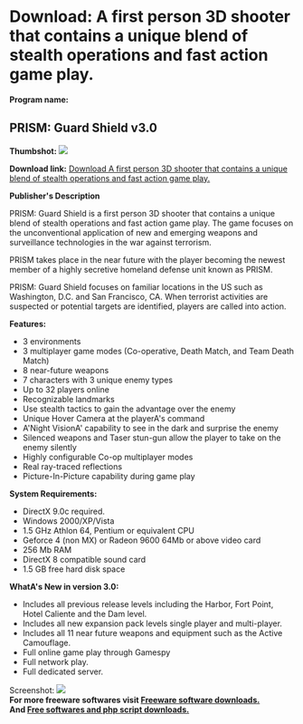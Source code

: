# Download: A first person 3D shooter that contains a unique blend of stealth operations and fast action game play.

**Program name:**

## PRISM: Guard Shield v3.0

  
**Thumbshot:** ![](http://www.freewarefiles.com/screenshot/prismguardshield_md.jpg)   
  
**Download link:** [Download A first person 3D shooter that contains a unique blend of stealth operations and fast action game play.](http://freesoftwares.boysofts.com/PRISM-Guard-Shield_program_46424.html)  
  


**Publisher's Description**  
  


PRISM: Guard Shield is a first person 3D shooter that contains a unique blend of stealth operations and fast action game play. The game focuses on the unconventional application of new and emerging weapons and surveillance technologies in the war against terrorism. 

PRISM takes place in the near future with the player becoming the newest member of a highly secretive homeland defense unit known as PRISM. 

PRISM: Guard Shield focuses on familiar locations in the US such as Washington, D.C. and San Francisco, CA. When terrorist activities are suspected or potential targets are identified, players are called into action.

**Features:**

  * 3 environments 
  * 3 multiplayer game modes (Co-operative, Death Match, and Team Death Match) 
  * 8 near-future weapons 
  * 7 characters with 3 unique enemy types 
  * Up to 32 players online 
  * Recognizable landmarks 
  * Use stealth tactics to gain the advantage over the enemy 
  * Unique Hover Camera at the playerA's command 
  * A'Night VisionA' capability to see in the dark and surprise the enemy 
  * Silenced weapons and Taser stun-gun allow the player to take on the enemy silently 
  * Highly configurable Co-op multiplayer modes 
  * Real ray-traced reflections 
  * Picture-In-Picture capability during game play 

**System Requirements:**

  * DirectX 9.0c required. 
  * Windows 2000/XP/Vista 
  * 1.5 GHz Athlon 64, Pentium or equivalent CPU 
  * Geforce 4 (non MX) or Radeon 9600 64Mb or above video card 
  * 256 Mb RAM 
  * DirectX 8 compatible sound card 
  * 1.5 GB free hard disk space 

**WhatA's New in version 3.0:**

  * Includes all previous release levels including the Harbor, Fort Point, Hotel Caliente and the Dam level. 
  * Includes all new expansion pack levels single player and multi-player. 
  * Includes all 11 near future weapons and equipment such as the Active Camouflage. 
  * Full online game play through Gamespy 
  * Full network play. 
  * Full dedicated server. 

  
  
Screenshot: ![](http://www.freewarefiles.com/screenshot/prismguardshield.jpg)   
**For more freeware softwares visit [Freeware software downloads.](http://freesoftwares.boysofts.com/)**   
**And [Free softwares and php script downloads.](http://www.boysofts.com/)**
